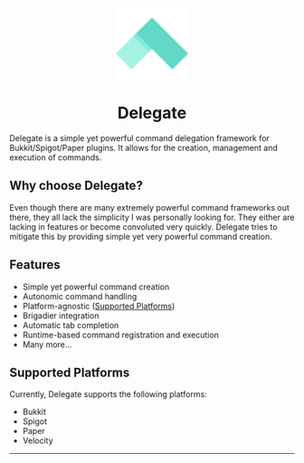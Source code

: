 <p align="center">
    <img width="128" height="128" src="img/delegate.png" />
</p>

<h1 align="center">Delegate</h1>

Delegate is a simple yet powerful command delegation framework for Bukkit/Spigot/Paper plugins.
It allows for the creation, management and execution of commands.

## Why choose Delegate?

Even though there are many extremely powerful command frameworks out there, they all
lack the simplicity I was personally looking for. They either are lacking in features
or become convoluted very quickly. Delegate tries to mitigate this by providing simple
yet very powerful command creation.

## Features

- Simple yet powerful command creation
- Autonomic command handling
- Platform-agnostic ([Supported Platforms](#supported-platforms))
- Brigadier integration
- Automatic tab completion
- Runtime-based command registration and execution
- Many more...

## Supported Platforms

Currently, Delegate supports the following platforms:

- Bukkit
- Spigot
- Paper
- Velocity

---